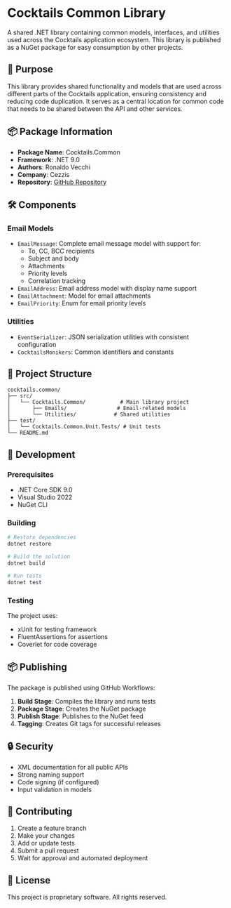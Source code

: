 # Cocktails Common Library

A shared .NET library containing common models, interfaces, and utilities used across the Cocktails application ecosystem. This library is published as a NuGet package for easy consumption by other projects.

## 🎯 Purpose

This library provides shared functionality and models that are used across different parts of the Cocktails application, ensuring consistency and reducing code duplication. It serves as a central location for common code that needs to be shared between the API and other services.

## 📦 Package Information

- **Package Name**: Cocktails.Common
- **Framework**: .NET 9.0
- **Authors**: Ronaldo Vecchi
- **Company**: Cezzis
- **Repository**: [GitHub Repository](https://github.com/mtnvencenzo/cezzis-com)

## 🛠️ Components

### Email Models
- `EmailMessage`: Complete email message model with support for:
  - To, CC, BCC recipients
  - Subject and body
  - Attachments
  - Priority levels
  - Correlation tracking
- `EmailAddress`: Email address model with display name support
- `EmailAttachment`: Model for email attachments
- `EmailPriority`: Enum for email priority levels

### Utilities
- `EventSerializer`: JSON serialization utilities with consistent configuration
- `CocktailsMonikers`: Common identifiers and constants

## 📁 Project Structure

```
cocktails.common/
├── src/
│   └── Cocktails.Common/           # Main library project
│       ├── Emails/                # Email-related models
│       └── Utilities/            # Shared utilities
├── test/
│   └── Cocktails.Common.Unit.Tests/ # Unit tests
└── README.md
```

## 🚀 Development

### Prerequisites
- .NET Core SDK 9.0
- Visual Studio 2022
- NuGet CLI

### Building
```bash
# Restore dependencies
dotnet restore

# Build the solution
dotnet build

# Run tests
dotnet test
```

### Testing
The project uses:
- xUnit for testing framework
- FluentAssertions for assertions
- Coverlet for code coverage

## 📦 Publishing

The package is published using GitHub Workflows:

1. **Build Stage**: Compiles the library and runs tests
2. **Package Stage**: Creates the NuGet package
3. **Publish Stage**: Publishes to the NuGet feed
4. **Tagging**: Creates Git tags for successful releases

## 🔒 Security

- XML documentation for all public APIs
- Strong naming support
- Code signing (if configured)
- Input validation in models

## 🤝 Contributing

1. Create a feature branch
2. Make your changes
3. Add or update tests
4. Submit a pull request
5. Wait for approval and automated deployment

## 📄 License

This project is proprietary software. All rights reserved. 